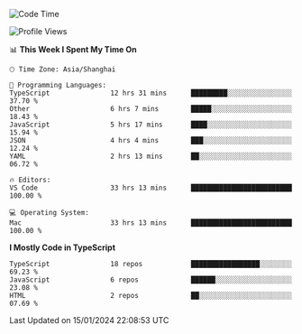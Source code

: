 <!--START_SECTION:waka-->
![Code Time](http://img.shields.io/badge/Code%20Time-5%2C712%20hrs%2027%20mins-blue)

![Profile Views](http://img.shields.io/badge/Profile%20Views-0-blue)

📊 **This Week I Spent My Time On** 

```text
🕑︎ Time Zone: Asia/Shanghai

💬 Programming Languages: 
TypeScript               12 hrs 31 mins      █████████░░░░░░░░░░░░░░░░   37.70 % 
Other                    6 hrs 7 mins        █████░░░░░░░░░░░░░░░░░░░░   18.43 % 
JavaScript               5 hrs 17 mins       ████░░░░░░░░░░░░░░░░░░░░░   15.94 % 
JSON                     4 hrs 4 mins        ███░░░░░░░░░░░░░░░░░░░░░░   12.24 % 
YAML                     2 hrs 13 mins       ██░░░░░░░░░░░░░░░░░░░░░░░   06.72 % 

🔥 Editors: 
VS Code                  33 hrs 13 mins      █████████████████████████   100.00 % 

💻 Operating System: 
Mac                      33 hrs 13 mins      █████████████████████████   100.00 % 
```

**I Mostly Code in TypeScript** 

```text
TypeScript               18 repos            █████████████████░░░░░░░░   69.23 % 
JavaScript               6 repos             ██████░░░░░░░░░░░░░░░░░░░   23.08 % 
HTML                     2 repos             ██░░░░░░░░░░░░░░░░░░░░░░░   07.69 % 
```




 Last Updated on 15/01/2024 22:08:53 UTC
<!--END_SECTION:waka-->
